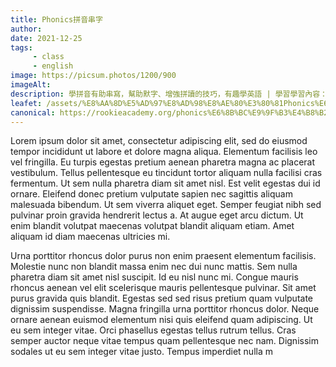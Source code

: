 ```yaml
---
title: Phonics拼音串字
author:
date: 2021-12-25
tags: 
     - class
     - english
image: https://picsum.photos/1200/900
imageAlt:
description: 學拼音有助串寫，幫助默字、增強拼讀的技巧，有趣學英語 | 學習學習內容：Alphabets, Short Vowels, Long Vowels, Consonant Blends, Letter Combinations
leafet: /assets/%E8%AA%8D%E5%AD%97%E8%AD%98%E8%AE%80%E3%80%81Phonics%E6%8B%BC%E9%9F%B3%E4%B8%B2%E5%AD%97.pdf
canonical: https://rookieacademy.org/phonics%E6%8B%BC%E9%9F%B3%E4%B8%B2%E5%AD%97/
---
```



Lorem ipsum dolor sit amet, consectetur adipiscing elit, sed do eiusmod tempor incididunt ut labore et dolore magna aliqua. Elementum facilisis leo vel fringilla. Eu turpis egestas pretium aenean pharetra magna ac placerat vestibulum. Tellus pellentesque eu tincidunt tortor aliquam nulla facilisi cras fermentum. Ut sem nulla pharetra diam sit amet nisl. Est velit egestas dui id ornare. Eleifend donec pretium vulputate sapien nec sagittis aliquam malesuada bibendum. Ut sem viverra aliquet eget. Semper feugiat nibh sed pulvinar proin gravida hendrerit lectus a. At augue eget arcu dictum. Ut enim blandit volutpat maecenas volutpat blandit aliquam etiam. Amet aliquam id diam maecenas ultricies mi.

Urna porttitor rhoncus dolor purus non enim praesent elementum facilisis. Molestie nunc non blandit massa enim nec dui nunc mattis. Sem nulla pharetra diam sit amet nisl suscipit. Id eu nisl nunc mi. Congue mauris rhoncus aenean vel elit scelerisque mauris pellentesque pulvinar. Sit amet purus gravida quis blandit. Egestas sed sed risus pretium quam vulputate dignissim suspendisse. Magna fringilla urna porttitor rhoncus dolor. Neque ornare aenean euismod elementum nisi quis eleifend quam adipiscing. Ut eu sem integer vitae. Orci phasellus egestas tellus rutrum tellus. Cras semper auctor neque vitae tempus quam pellentesque nec nam. Dignissim sodales ut eu sem integer vitae justo. Tempus imperdiet nulla m
